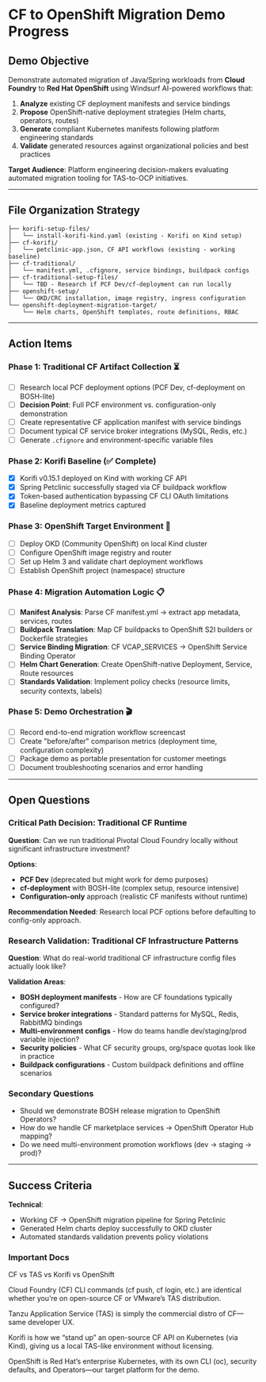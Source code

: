 # CF to OpenShift Migration Demo Progress

## Demo Objective

Demonstrate automated migration of Java/Spring workloads from **Cloud Foundry** to **Red Hat OpenShift** using Windsurf AI-powered workflows that:

1. **Analyze** existing CF deployment manifests and service bindings
2. **Propose** OpenShift-native deployment strategies (Helm charts, operators, routes)
3. **Generate** compliant Kubernetes manifests following platform engineering standards
4. **Validate** generated resources against organizational policies and best practices

**Target Audience**: Platform engineering decision-makers evaluating automated migration tooling for TAS-to-OCP initiatives.

---

## File Organization Strategy

```
├── korifi-setup-files/
│   └── install-korifi-kind.yaml (existing - Korifi on Kind setup)
├── cf-korifi/ 
│   └── petclinic-app.json, CF API workflows (existing - working baseline)
├── cf-traditional/ 
│   └── manifest.yml, .cfignore, service bindings, buildpack configs
├── cf-traditional-setup-files/ 
│   └── TBD - Research if PCF Dev/cf-deployment can run locally
├── openshift-setup/ 
│   └── OKD/CRC installation, image registry, ingress configuration
└── openshift-deployment-migration-target/ 
    └── Helm charts, OpenShift templates, route definitions, RBAC
```

---

## Action Items

### Phase 1: Traditional CF Artifact Collection ⏳
- [ ] Research local PCF deployment options (PCF Dev, cf-deployment on BOSH-lite)
- [ ] **Decision Point**: Full PCF environment vs. configuration-only demonstration
- [ ] Create representative CF application manifest with service bindings
- [ ] Document typical CF service broker integrations (MySQL, Redis, etc.)
- [ ] Generate `.cfignore` and environment-specific variable files

### Phase 2: Korifi Baseline (✅ Complete)
- [x] Korifi v0.15.1 deployed on Kind with working CF API
- [x] Spring Petclinic successfully staged via CF buildpack workflow
- [x] Token-based authentication bypassing CF CLI OAuth limitations
- [x] Baseline deployment metrics captured

### Phase 3: OpenShift Target Environment 🔄
- [ ] Deploy OKD (Community OpenShift) on local Kind cluster
- [ ] Configure OpenShift image registry and router
- [ ] Set up Helm 3 and validate chart deployment workflows
- [ ] Establish OpenShift project (namespace) structure

### Phase 4: Migration Automation Logic 📋
- [ ] **Manifest Analysis**: Parse CF manifest.yml → extract app metadata, services, routes
- [ ] **Buildpack Translation**: Map CF buildpacks to OpenShift S2I builders or Dockerfile strategies  
- [ ] **Service Binding Migration**: CF VCAP_SERVICES → OpenShift Service Binding Operator
- [ ] **Helm Chart Generation**: Create OpenShift-native Deployment, Service, Route resources
- [ ] **Standards Validation**: Implement policy checks (resource limits, security contexts, labels)

### Phase 5: Demo Orchestration 🎬
- [ ] Record end-to-end migration workflow screencast
- [ ] Create "before/after" comparison metrics (deployment time, configuration complexity)
- [ ] Package demo as portable presentation for customer meetings
- [ ] Document troubleshooting scenarios and error handling

---

## Open Questions

### **Critical Path Decision**: Traditional CF Runtime
**Question**: Can we run traditional Pivotal Cloud Foundry locally without significant infrastructure investment?

**Options**:
- **PCF Dev** (deprecated but might work for demo purposes)  
- **cf-deployment** with BOSH-lite (complex setup, resource intensive)
- **Configuration-only** approach (realistic CF manifests without runtime)

**Recommendation Needed**: Research local PCF options before defaulting to config-only approach.

### **Research Validation**: Traditional CF Infrastructure Patterns
**Question**: What do real-world traditional CF infrastructure config files actually look like?

**Validation Areas**:
- **BOSH deployment manifests** - How are CF foundations typically configured?
- **Service broker integrations** - Standard patterns for MySQL, Redis, RabbitMQ bindings
- **Multi-environment configs** - How do teams handle dev/staging/prod variable injection?
- **Security policies** - What CF security groups, org/space quotas look like in practice
- **Buildpack configurations** - Custom buildpack definitions and offline scenarios

### Secondary Questions
- Should we demonstrate BOSH release migration to OpenShift Operators?
- How do we handle CF marketplace services → OpenShift Operator Hub mapping?
- Do we need multi-environment promotion workflows (dev → staging → prod)?

---

## Success Criteria

**Technical**: 
- Working CF → OpenShift migration pipeline for Spring Petclinic
- Generated Helm charts deploy successfully to OKD cluster
- Automated standards validation prevents policy violations

### Important Docs
CF vs TAS vs Korifi vs OpenShift

Cloud Foundry (CF) CLI commands (cf push, cf login, etc.) are identical whether you’re on open-source CF or VMware’s TAS distribution.

Tanzu Application Service (TAS) is simply the commercial distro of CF—same developer UX.

Korifi is how we “stand up” an open-source CF API on Kubernetes (via Kind), giving us a local TAS-like environment without licensing.

OpenShift is Red Hat’s enterprise Kubernetes, with its own CLI (oc), security defaults, and Operators—our target platform for the demo.